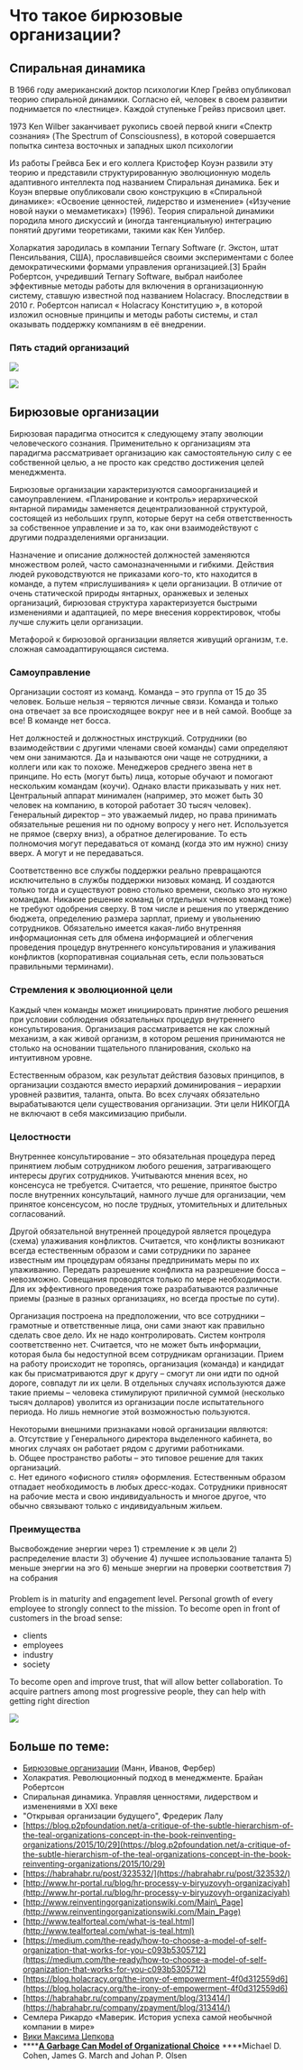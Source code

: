 # Что такое бирюзовые организации?

## Спиральная динамика

В 1966 году американский доктор психологии Клер Грейвз опубликовал теорию спиральной динамики. Согласно ей, человек в своем развитии поднимается по «лестнице». Каждой ступеньке Грейвз присвоил цвет.

1973 Ken Wilber заканчивает рукопись своей первой книги «Спектр сознания» \(The Spectrum of Consciousness\), в которой совершается попытка синтеза восточных и западных школ психологии

Из работы Грейвса Бек и его коллега Кристофер Коуэн развили эту теорию и представили структурированную эволюционную модель адаптивного интеллекта под названием Спиральная динамика. Бек и Коуэн впервые опубликовали свою конструкцию в «Спиральной динамике»: «Освоение ценностей, лидерство и изменение» \(«Изучение новой науки о мемаметиках»\) \(1996\). Теория спиральной динамики породила много дискуссий и \(иногда тангенциальную\) интеграцию понятий другими теоретиками, такими как Кен Уилбер.

Холаркатия зародилась в компании Ternary Software \(г. Экстон, штат Пенсильвания, США\), прославившейся своими экспериментами с более демократическими формами управления организацией.\[3\] Брайн Робертсон, учредивший Ternary Software, выбрал наиболее эффективные методы работы для включения в организационную систему, ставшую известной под названием Holacracy. Впоследствии в 2010 г. Робертсон написал « Holacracy Конституцию », в которой изложил основные принципы и методы работы системы, и стал оказывать поддержку компаниям в её внедрении.

### **Пять стадий организаций**

![](https://dao-foundation.atlassian.net/wiki/download/thumbnails/55771137/colors.png?version=1&modificationDate=1515764815344&cacheVersion=1&api=v2&height=250)

![](https://dao-foundation.atlassian.net/wiki/download/thumbnails/55771137/table-evolution.jpg?version=1&modificationDate=1515768060173&cacheVersion=1&api=v2&height=250)

## Бирюзовые организации

Бирюзовая парадигма относится к следующему этапу эволюции человеческого сознания. Применительно к организациям эта парадигма рассматривает организацию как самостоятельную силу с ее собственной целью, а не просто как средство достижения целей менеджмента.

Бирюзовые организации характеризуются самоорганизацией и самоуправлением. «Планирование и контроль» иерархической янтарной пирамиды заменяется децентрализованной структурой, состоящей из небольших групп, которые берут на себя ответственность за собственное управление и за то, как они взаимодействуют с другими подразделениями организации.

Назначение и описание должностей должностей заменяются множеством ролей, часто самоназначенными и гибкими. Действия людей руководствуются не приказами кого-то, кто находится в команде, а путем «прислушивания» к цели организации. В отличие от очень статической природы янтарных, оранжевых и зеленых организаций, бирюзовая структура характеризуется быстрыми изменениями и адаптацией, по мере внесения корректировок, чтобы лучше служить цели организации.

Метафорой к бирюзовой организации является живущий организм, т.е. сложная самоадаптирующаяся система. 

### Самоуправление

Организации состоят из команд. Команда – это группа от 15 до 35 человек. Больше нельзя – теряются личные связи. Команда и только она отвечает за все происходящее вокруг нее и в ней самой. Вообще за все! В команде нет босса.

Нет должностей и должностных инструкций. Сотрудники \(во взаимодействии с другими членами своей команды\) сами определяют чем они занимаются. Да и называются они чаще не сотрудники, а коллеги или как то похоже. Менеджеров среднего звена нет в принципе. Но есть \(могут быть\) лица, которые обучают и помогают нескольким командам \(коучи\). Однако власти приказывать у них нет. Центральный аппарат минимален \(например, это может быть 30 человек на компанию, в которой работает 30 тысяч человек\). Генеральный директор – это уважаемый лидер, но права принимать обязательные решения ни по одному вопросу у него нет. Используется не прямое \(сверху вниз\), а обратное делегирование. То есть полномочия могут передаваться от команд \(когда это им нужно\) снизу вверх. А могут и не передаваться.

Соответственно все службы поддержки реально превращаются исключительно в службы поддержки низовых команд. И создаются только тогда и существуют ровно столько времени, сколько это нужно командам. Никакие решение команд \(и отдельных членов команд тоже\) не требуют одобрения сверху. В том числе и решения по утверждению бюджета, определению размера зарплат, приему и увольнению сотрудников. Обязательно имеется какая-либо внутренняя информационная сеть для обмена информацией и облегчения проведения процедур внутреннего консультирования и улаживания конфликтов \(корпоративная социальная сеть, если пользоваться правильными терминами\).

### Стремления к эволюционной цели

Каждый член команды может инициировать принятие любого решения при условии соблюдения обязательных процедур внутреннего консультирования. Организация рассматривается не как сложный механизм, а как живой организм, в котором решения принимаются не столько на основании тщательного планирования, сколько на интуитивном уровне.

Естественным образом, как результат действия базовых принципов, в организации создаются вместо иерархий доминирования – иерархии уровней развития, таланта, опыта. Во всех случаях обязательно вырабатываются цели существования организации. Эти цели НИКОГДА не включают в себя максимизацию прибыли.

### Целостности

Внутреннее консультирование – это обязательная процедура перед принятием любым сотрудником любого решения, затрагивающего интересы других сотрудников. Учитываются мнения всех, но консенсуса не требуется. Считается, что решение, принятое быстро после внутренних консультаций, намного лучше для организации, чем принятое консенсусом, но после трудных, утомительных и длительных согласований.

Другой обязательной внутренней процедурой является процедура \(схема\) улаживания конфликтов. Считается, что конфликты возникают всегда естественным образом и сами сотрудники по заранее известным им процедурам обязаны предпринимать меры по их улаживанию. Передать разрешение конфликта на разрешение босса – невозможно. Совещания проводятся только по мере необходимости. Для их эффективного проведения тоже разрабатываются различные приемы \(разные в разных организациях, но всегда простые по сути\).

Организация построена на предположении, что все сотрудники – грамотные и ответственные лица, они сами знают как правильно сделать свое дело. Их не надо контролировать. Систем контроля соответственно нет. Считается, что не может быть информации, которая была бы недоступной всем сотрудникам организации. Прием на работу происходит не торопясь, организация \(команда\) и кандидат как бы присматриваются друг к другу – смогут ли они идти по одной дороге, совпадут ли их цели. В отдельных случаях используются даже такие приемы – человека стимулируют приличной суммой \(несколько тысяч долларов\) уволится из организации после испытательного периода. Но лишь немногие этой возможностью пользуются.

Некоторыми внешними признаками новой организации являются:  
a. Отсутствие у Генерального директора выделенного кабинета, во многих случаях он работает рядом с другими работниками.  
b. Общее пространство работы – это типовое решение для таких организаций.  
c. Нет единого «офисного стиля» оформления. Естественным образом отпадает необходимость в любых дресс-кодах. Сотрудники привносят на рабочие места и свою индивидуальность и многое другое, что обычно связывают только с индивидуальным жильем.

### **Преимущества**

Высвобождение энергии через 1\) стремление к эв цели 2\) распределение власти 3\) обучение 4\) лучшее использование таланта 5\) меньше энергии на эго 6\) меньше энергии на проверки соответствия 7\) на собрания

Problem is in maturity and engagement level. Personal growth of every employee to strongly connect to the mission. To become open in front of customers in the broad sense:

* clients
* employees
* industry
* society

To become open and improve trust, that will allow better collaboration. To acquire partners among most progressive people, they can help with getting right direction

![](../.gitbook/assets/image%20%284%29.png)

## **Больше по теме:**

* [Бирюзовые организации](https://www.mann-ivanov-ferber.ru/teal-organization/) \(Манн, Иванов, Фербер\)
* Холакратия. Революционный подход в менеджменте. Брайан Робертсон
* Спиральная динамика. Управляя ценностями, лидерством и изменениями в XXI веке
* "Открывая организации будущего", Фредерик Лалу
* [https://blog.p2pfoundation.net/a-critique-of-the-subtle-hierarchism-of-the-teal-organizations-concept-in-the-book-reinventing-organizations/2015/10/29](https://blog.p2pfoundation.net/a-critique-of-the-subtle-hierarchism-of-the-teal-organizations-concept-in-the-book-reinventing-organizations/2015/10/29)
* [https://habrahabr.ru/post/323532/](https://habrahabr.ru/post/323532/)
* [http://www.hr-portal.ru/blog/hr-processy-v-biryuzovyh-organizaciyah](http://www.hr-portal.ru/blog/hr-processy-v-biryuzovyh-organizaciyah)
* [http://www.reinventingorganizationswiki.com/Main\_Page](http://www.reinventingorganizationswiki.com/Main_Page)
* [http://www.tealforteal.com/what-is-teal.html](http://www.tealforteal.com/what-is-teal.html)
* [https://medium.com/the-ready/how-to-choose-a-model-of-self-organization-that-works-for-you-c093b5305712](https://medium.com/the-ready/how-to-choose-a-model-of-self-organization-that-works-for-you-c093b5305712)
* [https://blog.holacracy.org/the-irony-of-empowerment-4f0d312559d6](https://blog.holacracy.org/the-irony-of-empowerment-4f0d312559d6)
* [https://habrahabr.ru/company/zpayment/blog/313414/](https://habrahabr.ru/company/zpayment/blog/313414/)
* Семлера Рикардо «Маверик. История успеха самой необычной компании в мире»
* [Вики Максима Цепкова](http://mtsepkov.org/%D0%AF_%E2%80%94_%D0%9C%D0%B0%D0%BA%D1%81%D0%B8%D0%BC_%D0%A6%D0%B5%D0%BF%D0%BA%D0%BE%D0%B2_%D0%BF%D1%80%D0%B8%D0%B2%D0%B5%D1%82%D1%81%D1%82%D0%B2%D1%83%D1%8E_%D0%92%D0%B0%D1%81_%D0%BD%D0%B0_%D1%81%D0%B2%D0%BE%D0%B5%D0%BC_%D1%81%D0%B0%D0%B9%D1%82%D0%B5)
* \*\*\*\*[**A Garbage Can Model of Organizational Choice**](https://pdfs.semanticscholar.org/0b96/95c173c289d03bf6e78572b00e0d31022756.pdf?_ga=2.3434294.740769565.1599132169-431534459.1599132169) ****Michael D. Cohen, James G. March and Johan P. Olsen


